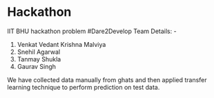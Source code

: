 # Hackathon
IIT BHU hackathon problem
#Dare2Develop Team Details: -
1. Venkat Vedant Krishna Malviya
2. Snehil Agarwal
3. Tanmay Shukla
4. Gaurav Singh


We have collected data manually from ghats and then applied transfer learning technique to perform prediction on test data.
